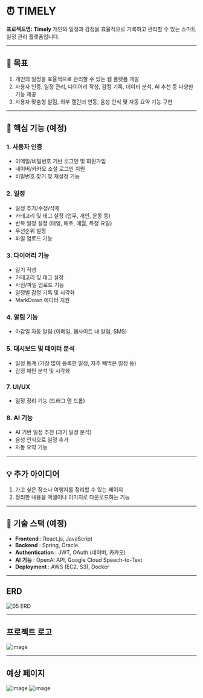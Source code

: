 # ⏰ TIMELY

**프로젝트명: Timely**
개인의 일정과 감정을 효율적으로 기록하고 관리할 수 있는 스마트 일정 관리 플랫폼입니다.

---
## 📌 목표
1. 개인의 일정을 효율적으로 관리할 수 있는 웹 플랫폼 개발
2. 사용자 인증, 일정 관리, 다이어리 작성, 감정 기록, 데이터 분석, AI 추천 등 다양한 기능 제공
3. 사용자 맞춤형 알림, 외부 캘린더 연동, 음성 인식 및 자동 요약 기능 구현

---

## 🧩 핵심 기능 (예정)

### 1. 사용자 인증
- 이메일/비밀번호 기반 로그인 및 회원가입
- 네이버/카카오 소셜 로그인 지원
- 비밀번호 찾기 및 재설정 기능

### 2. 일정
- 일정 추가/수정/삭제
- 카테고리 및 태그 설정 (업무, 개인, 운동 등)
- 반복 일정 설정 (매일, 매주, 매월, 특정 요일)
- 우선순위 설정
- 파일 업로드 기능

### 3. 다이어리 기능
- 일기 작성
- 카테고리 및 태그 설정
- 사진/파일 업로드 기능
- 일정별 감정 기록 및 시각화
- MarkDown 에디터 지원

### 4. 알림 기능
- 마감일 자동 알림 (이메일, 웹사이트 내 알림, SMS)

### 5. 대시보드 및 데이터 분석
- 일정 통계 (가장 많이 등록한 일정, 자주 빼먹은 일정 등)
- 감정 패턴 분석 및 시각화

### 7. UI/UX
- 일정 정리 기능 (드래그 앤 드롭)

### 8. AI 기능
- AI 기반 일정 추천 (과거 일정 분석)
- 음성 인식으로 일정 추가
- 자동 요약 기능

---

## 💡 추가 아이디어 
1. 가고 싶은 장소나 여행지를 정리할 수 있는 페이지
2. 정리한 내용을 엑셀이나 이미지로 다운로드하는 기능

--- 

## 🔧 기술 스택 (예정)
- **Frontend** : React.js, JavaScript
- **Backend** : Spring, Oracle
- **Authentication** : JWT, OAuth (네이버, 카카오)
- **AI 기능** : OpenAI API, Google Cloud Speech-to-Text
- **Deployment** : AWS (EC2, S3), Docker

---

## ERD
![05  ERD](https://github.com/user-attachments/assets/c1dde6ef-5501-45a4-82ac-78dba86b0d47)

---

## 프로젝트 로고 
![image](https://github.com/user-attachments/assets/83ac2335-0a6c-4ca0-a64b-c30ec4a9d965)

---
## 예상 페이지
![image](https://github.com/user-attachments/assets/057d1fb5-a59f-4ebd-9363-dad7f02720dc)
![image](https://github.com/user-attachments/assets/c8021e0a-54c4-4335-83d9-a5b0f8579e33)





